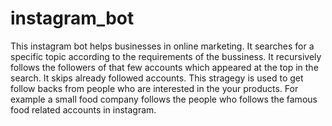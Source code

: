 # instagram_bot
This instagram bot helps businesses in online marketing. It searches for a specific topic according to the requirements of the bussiness. It recursively follows the followers of that few accounts which appeared at the top in the search. It skips already followed accounts. This stragegy is used to get follow backs from people who are interested in the your products. For example a small food company follows the people who follows the famous food related accounts in instagram.
